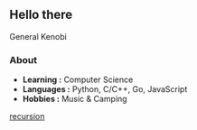 ## Hello there
General Kenobi

### About

-  **Learning :** Computer Science
-  **Languages :** Python, C/C++, Go, JavaScript
-  **Hobbies :** Music & Camping

[recursion](https://github.com/manoloesparta)
